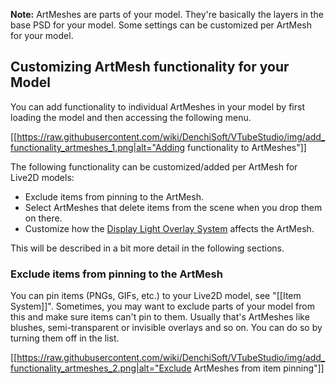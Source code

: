 **Note:** ArtMeshes are parts of your model. They're basically the layers in the base PSD for your model. Some settings can be customized per ArtMesh for your model.

## Customizing ArtMesh functionality for your Model

You can add functionality to individual ArtMeshes in your model by first loading the model and then accessing the following menu.

[[https://raw.githubusercontent.com/wiki/DenchiSoft/VTubeStudio/img/add_functionality_artmeshes_1.png|alt="Adding functionality to ArtMeshes"]]

The following functionality can be customized/added per ArtMesh for Live2D models:

* Exclude items from pinning to the ArtMesh.
* Select ArtMeshes that delete items from the scene when you drop them on there.
* Customize how the [Display Light Overlay System](https://github.com/DenchiSoft/VTubeStudio/wiki/Display-Light-Overlay) affects the ArtMesh.

This will be described in a bit more detail in the following sections.

### Exclude items from pinning to the ArtMesh

You can pin items (PNGs, GIFs, etc.) to your Live2D model, see "[[Item System]]". Sometimes, you may want to exclude parts of your model from this and make sure items can't pin to them. Usually that's ArtMeshes like blushes, semi-transparent or invisible overlays and so on. You can do so by turning them off in the list.

[[https://raw.githubusercontent.com/wiki/DenchiSoft/VTubeStudio/img/add_functionality_artmeshes_2.png|alt="Exclude ArtMeshes from item pinning"]]


